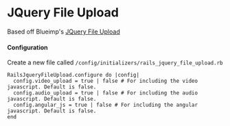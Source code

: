 JQuery File Upload
=================

Based off Blueimp's [JQuery File Upload](https://github.com/blueimp/jQuery-File-Upload)

#### Configuration

Create a new file called `/config/initializers/rails_jquery_file_upload.rb`

    RailsJqueryFileUpload.configure do |config|
      config.video_upload = true | false # For including the video javascript. Default is false.
      config.audio_upload = true | false # For including the audio javascript. Default is false.
      config.angular_js = true | false # For including the angular javascript. Default is false.
    end
